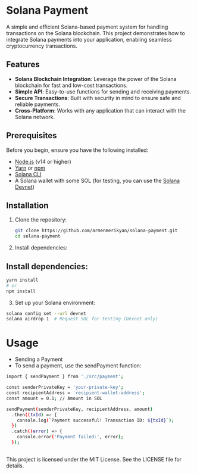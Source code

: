 # Solana Payment

A simple and efficient Solana-based payment system for handling transactions on the Solana blockchain. This project demonstrates how to integrate Solana payments into your application, enabling seamless cryptocurrency transactions.

## Features

- **Solana Blockchain Integration**: Leverage the power of the Solana blockchain for fast and low-cost transactions.
- **Simple API**: Easy-to-use functions for sending and receiving payments.
- **Secure Transactions**: Built with security in mind to ensure safe and reliable payments.
- **Cross-Platform**: Works with any application that can interact with the Solana network.

## Prerequisites

Before you begin, ensure you have the following installed:

- [Node.js](https://nodejs.org/) (v14 or higher)
- [Yarn](https://yarnpkg.com/) or [npm](https://www.npmjs.com/)
- [Solana CLI](https://docs.solana.com/cli/install-solana-cli-tools)
- A Solana wallet with some SOL (for testing, you can use the [Solana Devnet](https://docs.solana.com/clusters#devnet))

## Installation

1. Clone the repository:

   ```bash
   git clone https://github.com/armenmerikyan/solana-payment.git
   cd solana-payment
   ```

2. Install dependencies:

## Install dependencies:

```bash
yarn install
# or
npm install
```

3. Set up your Solana environment:

```bash
solana config set --url devnet
solana airdrop 1  # Request SOL for testing (Devnet only)
```

# Usage

- Sending a Payment
- To send a payment, use the sendPayment function:

```bash
import { sendPayment } from './src/payment';

const senderPrivateKey = 'your-private-key';
const recipientAddress = 'recipient-wallet-address';
const amount = 0.1; // Amount in SOL

sendPayment(senderPrivateKey, recipientAddress, amount)
  .then((txId) => {
    console.log(`Payment successful! Transaction ID: ${txId}`);
  })
  .catch((error) => {
    console.error('Payment failed:', error);
  });
  
```
   
 
This project is licensed under the MIT License. See the LICENSE file for details. 
